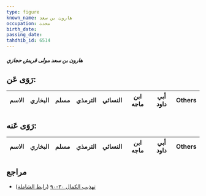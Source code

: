 ```yaml
---
type: figure
known_name: هارون بن سعد
occupation: محدث
birth_date:
passing_date:
tahdhib_id: 6514
---
```

##### هارون بن سعد مولى قريش حجازي

## رَوَى عَن:
| الاسم | البخاري | مسلم | الترمذي | النسائي | ابن ماجه | أبي داود | Others |
| ----- | ------- | ---- | ------- | ------- | -------- | -------- | ------ |
## رَوَى عَنه:
| الاسم | البخاري | مسلم | الترمذي | النسائي | ابن ماجه | أبي داود | Others |
| ----- | ------- | ---- | ------- | ------- | -------- | -------- | ------ |
## مراجع
- [تهذيب الكمال ٣٠-٩٠](obsidian://open?vault=Tahdhib-al-Kamal&file=Figures/٦٥١٤-هارون%20بن%20سعد%20مولى%20قريش%20حجازي) ([رابط الشاملة](https://shamela.ws/book/3722/16156))